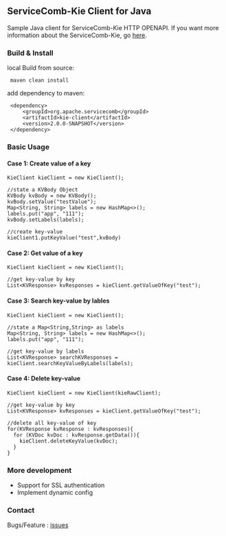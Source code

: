 ## ServiceComb-Kie Client for Java

   Sample Java client for ServiceComb-Kie HTTP OPENAPI. If you want more information about the ServiceComb-Kie, go [here](https://github.com/apache/servicecomb-kie).
   
### Build & Install
   
   local Build from source:
   ```
    maven clean install
   ```
   
   add dependency to maven:
   ```
    <dependency>
        <groupId>org.apache.servicecomb</groupId>
        <artifactId>kie-client</artifactId>
        <version>2.0.0-SNAPSHOT</version>
    </dependency>
   ```


### Basic Usage

#### Case 1: Create value of a key
```
KieClient kieClient = new KieClient();

//state a KVBody Object
KVBody kvBody = new KVBody();
kvBody.setValue("testValue");
Map<String, String> labels = new HashMap<>();
labels.put("app", "111");
kvBody.setLabels(labels);

//create key-value
kieClient1.putKeyValue("test",kvBody)  
```

#### Case 2: Get value of a key
```
KieClient kieClient = new KieClient();

//get key-value by key
List<KVResponse> kvResponses = kieClient.getValueOfKey("test");
```

#### Case 3: Search key-value by lables
```
KieClient kieClient = new KieClient();

//state a Map<String,String> as labels
Map<String, String> labels = new HashMap<>();
labels.put("app", "111");

//get key-value by labels
List<KVResponse> searchKVResponses = kieClient.searchKeyValueByLabels(labels);
```

#### Case 4: Delete key-value
```
KieClient kieClient = new KieClient(kieRawClient);

//get key-value by key
List<KVResponse> kvResponses = kieClient.getValueOfKey("test");

//delete all key-value of key
for(KVResponse kvResponse : kvResponses){
  for (KVDoc kvDoc : kvResponse.getData()){
    kieClient.deleteKeyValue(kvDoc);
  }
}
```

### More development

- Support for SSL authentication
- Implement dynamic config

### Contact
Bugs/Feature : [issues](https://github.com/apache/servicecomb-java-chassis/issues)
